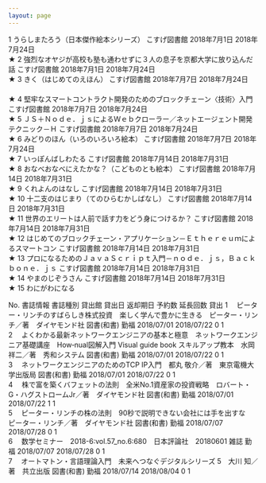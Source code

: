 ```yaml
---
layout: page
---
```


1	うらしまたろう（日本傑作絵本シリーズ）	こすげ図書館	2018年7月1日	2018年7月24日	　　	
★
2	強烈なオヤジが高校も塾も通わせずに３人の息子を京都大学に放り込んだ話	こすげ図書館	2018年7月1日	2018年7月24日	　　	
★
3	きく（はじめてのえほん）	こすげ図書館	2018年7月7日	2018年7月24日	　　	
★
4	堅牢なスマートコントラクト開発のためのブロックチェーン〈技術〉入門	こすげ図書館	2018年7月7日	2018年7月24日	　　	
★
5	ＪＳ＋Ｎｏｄｅ．ｊｓによるＷｅｂクローラー／ネットエージェント開発テクニック－Ｈ	こすげ図書館	2018年7月7日	2018年7月24日	　　	
★
6	みどりのほん（いろのいろいろ絵本）	こすげ図書館	2018年7月7日	2018年7月24日	　　	
★
7	いっぽんばしわたる	こすげ図書館	2018年7月14日	2018年7月31日	　　	
★
8	おなべおなべにえたかな？（こどものとも絵本）	こすげ図書館	2018年7月14日	2018年7月31日	　　	
★
9	くれよんのはなし	こすげ図書館	2018年7月14日	2018年7月31日	　　	
★
10	十二支のはじまり（てのひらむかしばなし）	こすげ図書館	2018年7月14日	2018年7月31日	　　	
★
11	世界のエリートは人前で話す力をどう身につけるか？	こすげ図書館	2018年7月14日	2018年7月31日	　　	
★
12	はじめてのブロックチェーン・アプリケーション－Ｅｔｈｅｒｅｕｍによるスマートコン	こすげ図書館	2018年7月14日	2018年7月31日	　　	
★
13	プロになるためのＪａｖａＳｃｒｉｐｔ入門－ｎｏｄｅ．ｊｓ，Ｂａｃｋｂｏｎｅ．ｊｓ	こすげ図書館	2018年7月14日	2018年7月31日	　　	
★
14	やまのじぞうさん	こすげ図書館	2018年7月14日	2018年7月31日	　　	
★
15	わにがわになる




 No.	書誌情報	書誌種別	貸出館	貸出日	返却期日	予約数	延長回数	貸出
 1	　ピーター・リンチのすばらしき株式投資　楽しく学んで豊かに生きる　ピーター・リンチ／著　ダイヤモンド社	図書(和書)	勤福	2018/07/01	2018/07/22	0	1	
 2	　よくわかる最新ネットワークエンジニアの基本と極意　ネットワークエンジニア基礎講座　How‐nual図解入門 Visual guide book スキルアップ教本　水岡 祥二／著　秀和システム	図書(和書)	勤福	2018/07/01	2018/07/22	0	1	
 3	　ネットワークエンジニアのためのTCP IP入門　都丸 敬介／著　東京電機大学出版局	図書(和書)	勤福	2018/07/01	2018/07/22	0	1	
 4	　株で富を築くバフェットの法則　全米No.1資産家の投資戦略　ロバート・G・ハグストロームJr／著　ダイヤモンド社	図書(和書)	勤福	2018/07/01	2018/07/22	1	1	
 5	　ピーター・リンチの株の法則　90秒で説明できない会社には手を出すな　ピーター・リンチ／著　ダイヤモンド社	図書(和書)	勤福	2018/07/07	2018/07/28	0	1	
 6	　数学セミナー　2018-6:vol.57_no.6:680　日本評論社　20180601	雑誌	勤福	2018/07/07	2018/07/28	0	1	
 7	　オートマトン・言語理論入門　未来へつなぐデジタルシリーズ 5　大川 知／著　共立出版	図書(和書)	勤福	2018/07/14	2018/08/04	0	1	
